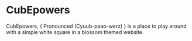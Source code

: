 # CubEpowers
CubEpowers, { Pronounced (Cyuub-paao-werz) } is a place to play around with a simple white square in a blossom themed website.
